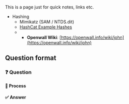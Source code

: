 This is a page just for quick notes, links etc.
- Hashing
	- Mimikatz (SAM / NTDS.dit)
	- [HashCat Example Hashes](https://hashcat.net/wiki/doku.php?id=example_hashes)
	- * **Openwall Wiki**: [https://openwall.info/wiki/john](https://openwall.info/wiki/john)

## Question format
### ❓ Question
#### 🧪 Process
#### ✅ Answer